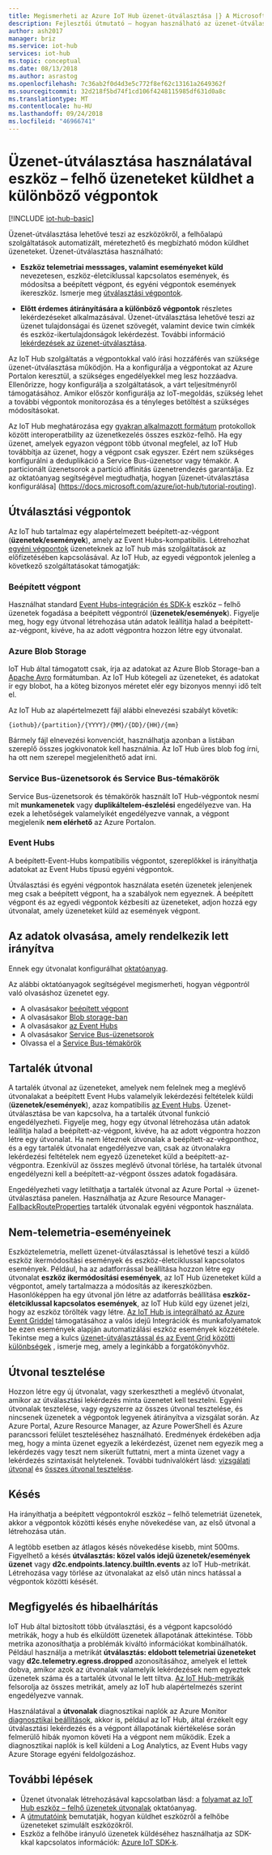```yaml
---
title: Megismerheti az Azure IoT Hub üzenet-útválasztása |} A Microsoft Docs
description: Fejlesztői útmutató – hogyan használható az üzenet-útválasztása küldhet eszköz – felhő üzeneteket. A telemetriai adatokat, és nem telemtry adatok küldésére vonatkozó információkat tartalmaz.
author: ash2017
manager: briz
ms.service: iot-hub
services: iot-hub
ms.topic: conceptual
ms.date: 08/13/2018
ms.author: asrastog
ms.openlocfilehash: 7c36ab2f0d4d3e5c772f8ef62c13161a2649362f
ms.sourcegitcommit: 32d218f5bd74f1cd106f4248115985df631d0a8c
ms.translationtype: MT
ms.contentlocale: hu-HU
ms.lasthandoff: 09/24/2018
ms.locfileid: "46966741"
---
```

# <a name="use-message-routing-to-send-device-to-cloud-messages-to-different-endpoints"></a>Üzenet-útválasztása használatával eszköz – felhő üzeneteket küldhet a különböző végpontok

[!INCLUDE [iot-hub-basic](../../includes/iot-hub-basic-partial.md)]

Üzenet-útválasztása lehetővé teszi az eszközökről, a felhőalapú szolgáltatások automatizált, méretezhető és megbízható módon küldhet üzeneteket. Üzenet-útválasztása használható: 

* **Eszköz telemetriai messsages, valamint eseményeket küld** nevezetesen, eszköz-életciklussal kapcsolatos események, és módosítsa a beépített végpont, és egyéni végpontok események ikereszköz. Ismerje meg [útválasztási végpontok](##routing-endpoints).

* **Előtt érdemes átirányítására a különböző végpontok** részletes lekérdezéseket alkalmazásával. Üzenet-útválasztása lehetővé teszi az üzenet tulajdonságai és üzenet szövegét, valamint device twin címkék és eszköz-ikertulajdonságok lekérdezést. További információ [lekérdezések az üzenet-útválasztása](../iot-hub/iot-hub-devguide-routing-query-syntax.md).

Az IoT Hub szolgáltatás a végpontokkal való írási hozzáférés van szüksége üzenet-útválasztása működjön. Ha a konfigurálja a végpontokat az Azure Portalon keresztül, a szükséges engedélyekkel meg lesz hozzáadva. Ellenőrizze, hogy konfigurálja a szolgáltatások, a várt teljesítményről támogatásához. Amikor először konfigurálja az IoT-megoldás, szükség lehet a további végpontok monitorozása és a tényleges betöltést a szükséges módosításokat.

Az IoT Hub meghatározása egy [gyakran alkalmazott formátum](../iot-hub/iot-hub-devguide-messages-construct.md) protokollok között interoperatbility az üzenetkezelés összes eszköz-felhő. Ha egy üzenet, amelyek egyazon végpont több útvonal megfelel, az IoT Hub továbbítja az üzenet, hogy a végpont csak egyszer. Ezért nem szükséges konfigurálni a deduplikáció a Service Bus-üzenetsor vagy témakör. A particionált üzenetsorok a partíció affinitás üzenetrendezés garantálja. Ez az oktatóanyag segítségével megtudhatja, hogyan [üzenet-útválasztása konfigurálása] (https://docs.microsoft.com/azure/iot-hub/tutorial-routing).

## <a name="routing-endpoints"></a>Útválasztási végpontok

Az IoT hub tartalmaz egy alapértelmezett beépített-az-végpont (**üzenetek/események**), amely az Event Hubs-kompatibilis. Létrehozhat [egyéni végpontok](https://docs.microsoft.com/azure/iot-hub/iot-hub-devguide-endpoints#custom-endpoints) üzeneteknek az IoT hub más szolgáltatások az előfizetésében kapcsolásával. Az IoT Hub, az egyedi végpontok jelenleg a következő szolgáltatásokat támogatják:

### <a name="built-in-endpoint"></a>Beépített végpont
Használhat standard [Event Hubs-integráción és SDK-k](https://docs.microsoft.com/azure/iot-hub/iot-hub-devguide-messages-read-builtin) eszköz – felhő üzenetek fogadása a beépített végpontról (**üzenetek/események**). Figyelje meg, hogy egy útvonal létrehozása után adatok leállítja halad a beépített-az-végpont, kivéve, ha az adott végpontra hozzon létre egy útvonalat.

### <a name="azure-blob-storage"></a>Azure Blob Storage
IoT Hub által támogatott csak, írja az adatokat az Azure Blob Storage-ban a [Apache Avro](http://avro.apache.org/) formátumban. Az IoT Hub kötegeli az üzeneteket, és adatokat ír egy blobot, ha a köteg bizonyos méretet elér egy bizonyos mennyi idő telt el.

Az IoT Hub az alapértelmezett fájl alábbi elnevezési szabályt követik:
```
{iothub}/{partition}/{YYYY}/{MM}/{DD}/{HH}/{mm}
```

Bármely fájl elnevezési konvenciót, használhatja azonban a listában szereplő összes jogkivonatok kell használnia. Az IoT Hub üres blob fog írni, ha ott nem szerepel megjeleníthető adat írni.

### <a name="service-bus-queues-and-service-bus-topics"></a>Service Bus-üzenetsorok és Service Bus-témakörök
Service Bus-üzenetsorok és témakörök használt IoT Hub-végpontok nesmí mít **munkamenetek** vagy **duplikáltelem-észlelési** engedélyezve van. Ha ezek a lehetőségek valamelyikét engedélyezve vannak, a végpont megjelenik **nem elérhető** az Azure Portalon.

### <a name="event-hubs"></a>Event Hubs
A beépített-Event-Hubs kompatibilis végpontot, szereplőkkel is irányíthatja adatokat az Event Hubs típusú egyéni végpontok. 

Útválasztási és egyéni végpontok használata esetén üzenetek jelenjenek meg csak a beépített végpont, ha a szabályok nem egyeznek. A beépített végpont és az egyedi végpontok kézbesíti az üzeneteket, adjon hozzá egy útvonalat, amely üzeneteket küld az események végpont.

## <a name="reading-data-that-has-been-routed"></a>Az adatok olvasása, amely rendelkezik lett irányítva
Ennek egy útvonalat konfigurálhat [oktatóanyag](https://docs.microsoft.com/azure/iot-hub/tutorial-routing).

Az alábbi oktatóanyagok segítségével megismerheti, hogyan végpontról való olvasáshoz üzenetet egy.

* A olvasásakor [beépített végpont](https://docs.microsoft.com/azure/iot-hub/quickstart-send-telemetry-node)
* A olvasásakor [Blob storage-ban](https://docs.microsoft.com/azure/storage/blobs/storage-blob-event-quickstart)
* A olvasásakor [az Event Hubs](https://docs.microsoft.com/azure/event-hubs/event-hubs-dotnet-standard-getstarted-send)
* A olvasásakor [Service Bus-üzenetsorok](https://docs.microsoft.com/azure/service-bus-messaging/service-bus-dotnet-get-started-with-queues)
* Olvassa el a [Service Bus-témakörök](https://docs.microsoft.com/azure/service-bus-messaging/service-bus-dotnet-how-to-use-topics-subscriptions)

## <a name="fallback-route"></a>Tartalék útvonal
A tartalék útvonal az üzeneteket, amelyek nem felelnek meg a meglévő útvonalakat a beépített Event Hubs valamelyik lekérdezési feltételek küldi (**üzenetek/események**), azaz kompatibilis [az Event Hubs](https://docs.microsoft.com/azure/event-hubs/). Üzenet-útválasztása be van kapcsolva, ha a tartalék útvonal funkció engedélyezheti. Figyelje meg, hogy egy útvonal létrehozása után adatok leállítja halad a beépített-az-végpont, kivéve, ha az adott végpontra hozzon létre egy útvonalat. Ha nem léteznek útvonalak a beépített-az-végponthoz, és a egy tartalék útvonalat engedélyezve van, csak az útvonalakra lekérdezési feltételek nem egyező üzeneteket küld a beépített-az-végpontra. Ezenkívül az összes meglévő útvonal törlése, ha tartalék útvonal engedélyezni kell a beépített-az-végpont összes adatok fogadására. 

Engedélyezheti vagy letilthatja a tartalék útvonal az Azure Portal -> üzenet-útválasztása panelen. Használhatja az Azure Resource Manager- [FallbackRouteProperties](https://docs.microsoft.com/rest/api/iothub/iothubresource/createorupdate#fallbackrouteproperties) tartalék útvonalak egyéni végpontok használata.

## <a name="non-telemetry-events"></a>Nem-telemetria-eseményeinek
Eszköztelemetria, mellett üzenet-útválasztással is lehetővé teszi a küldő eszköz ikermódosítási események és eszköz-életciklussal kapcsolatos események. Például, ha az adatforrással beállítása hozzon létre egy útvonalat **eszköz ikermódosítási események**, az IoT Hub üzeneteket küld a végpontot, amely tartalmazza a módosítás az ikereszközben. Hasonlóképpen ha egy útvonal jön létre az adatforrás beállítása **eszköz-életciklussal kapcsolatos események**, az IoT Hub küld egy üzenet jelzi, hogy az eszköz törölték vagy létre. 
[Az IoT Hub is integrálható az Azure Event Griddel](iot-hub-event-grid.md) támogatásához a valós idejű Integrációk és munkafolyamatok be ezen események alapján automatizálási eszköz események közzététele. Tekintse meg a kulcs [üzenet-útválasztással és az Event Grid közötti különbségek](iot-hub-event-grid-routing-comparison.md) , ismerje meg, amely a leginkább a forgatókönyvhöz.

## <a name="testing-routes"></a>Útvonal tesztelése
Hozzon létre egy új útvonalat, vagy szerkesztheti a meglévő útvonalat, amikor az útválasztási lekérdezés minta üzenetet kell tesztelni. Egyéni útvonalak tesztelése, vagy egyszerre az összes útvonal tesztelése, és nincsenek üzenetek a végpontok legyenek átirányítva a vizsgálat során. Az Azure Portal, Azure Resource Manager, az Azure PowerShell és Azure parancssori felület teszteléséhez használható. Eredmények érdekében adja meg, hogy a minta üzenet egyezik a lekérdezést, üzenet nem egyezik meg a lekérdezés vagy teszt nem sikerült futtatni, mert a minta üzenet vagy a lekérdezés szintaxisát helytelenek. További tudnivalókért lásd: [vizsgálati útvonal](https://docs.microsoft.com/rest/api/iothub/iothubresource/testroute) és [összes útvonal tesztelése](https://docs.microsoft.com/rest/api/iothub/iothubresource/testallroutes).

## <a name="latency"></a>Késés
Ha irányíthatja a beépített végpontokról eszköz – felhő telemetriát üzenetek, akkor a végpontok közötti késés enyhe növekedése van, az első útvonal a létrehozása után.

A legtöbb esetben az átlagos késés növekedése kisebb, mint 500ms. Figyelhető a késés **útválasztás: közel valós idejű üzenetek/események üzenet** vagy **d2c.endpoints.latency.builtIn.events** az IoT Hub-metrikát. Létrehozása vagy törlése az útvonalakat az első után nincs hatással a végpontok közötti késését.

## <a name="monitoring-and-troubleshooting"></a>Megfigyelés és hibaelhárítás
IoT Hub által biztosított több útválasztási, és a végpont kapcsolódó metrikák, hogy a hub és elküldött üzenetek állapotának áttekintése. Több metrika azonosíthatja a problémák kiváltó információkat kombinálhatók. Például használja a metrikát **útválasztás: eldobott telemetriai üzeneteket** vagy **d2c.telemetry.egress.dropped** azonosításához, amelyek el lettek dobva, amikor azok az útvonalak valamelyik lekérdezések nem egyeztek üzenetek száma és a tartalék útvonal le lett tiltva. [Az IoT Hub-metrikák](https://docs.microsoft.com/azure/iot-hub/iot-hub-metrics) felsorolja az összes metrikát, amely az IoT hub alapértelmezés szerint engedélyezve vannak.

Használatával a **útvonalak** diagnosztikai naplók az Azure Monitor [diagnosztikai beállítások](https://docs.microsoft.com/azure/iot-hub/iot-hub-monitor-resource-health), akkor is, például az IoT Hub, által érzékelt egy útválasztási lekérdezés és a végpont állapotának kiértékelése során felmerülő hibák nyomon követi Ha a végpont nem működik. Ezek a diagnosztikai naplók is kell küldeni a Log Analytics, az Event Hubs vagy Azure Storage egyéni feldolgozáshoz.

## <a name="next-steps"></a>További lépések
* Üzenet útvonalak létrehozásával kapcsolatban lásd: a [folyamat az IoT Hub eszköz – felhő üzenetek útvonalak](../iot-hub/tutorial-routing.md) oktatóanyag.
* A [útmutatóink](https://docs.microsoft.com/azure/iot-hub/quickstart-send-telemetry-node) bemutatják, hogyan küldhet eszközről a felhőbe üzeneteket szimulált eszközökről.
* Eszköz a felhőbe irányuló üzenetek küldéséhez használhatja az SDK-kkal kapcsolatos információk: [Azure IoT SDK-k](../iot-hub/iot-hub-devguide-sdks.md).

